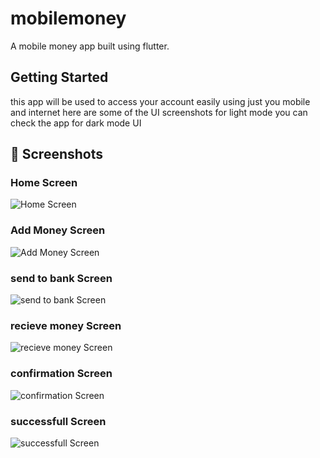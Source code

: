 # mobilemoney

A mobile money app built using flutter.

## Getting Started

this app will be used to access your account easily using just you mobile and internet
here are some of the UI screenshots for light mode 
you can check the app for dark mode UI

## 📱 Screenshots

### Home Screen
![Home Screen](screenshots/home.png)

### Add Money Screen
![Add Money Screen](screenshots/addMoney.png)

### send to bank Screen
![send to bank Screen](screenshots/sendToBank.png)

### recieve money Screen
![recieve money Screen](screenshots/recievemoney.png)

### confirmation Screen
![confirmation Screen](screenshots/confirmation.png)

### successfull Screen
![successfull Screen](screenshots/successfull.png)